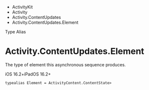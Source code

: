 

- ActivityKit
- Activity
- Activity.ContentUpdates
-  Activity.ContentUpdates.Element 

Type Alias

# Activity.ContentUpdates.Element

The type of element this asynchronous sequence produces.

iOS 16.2+iPadOS 16.2+

``` source
typealias Element = ActivityContent.ContentState>
```

